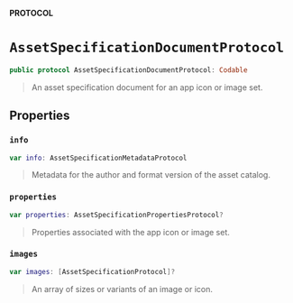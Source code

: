 **PROTOCOL**

# `AssetSpecificationDocumentProtocol`

```swift
public protocol AssetSpecificationDocumentProtocol: Codable
```

> An asset specification document for an app icon or image set.

## Properties
### `info`

```swift
var info: AssetSpecificationMetadataProtocol
```

> Metadata for the author and format version of the asset catalog.

### `properties`

```swift
var properties: AssetSpecificationPropertiesProtocol?
```

>
> Properties associated with the app icon or image set.

### `images`

```swift
var images: [AssetSpecificationProtocol]?
```

> An array of sizes or variants of an image or icon.
